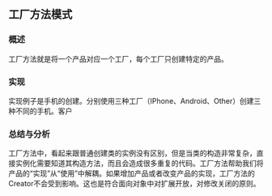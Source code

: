## 工厂方法模式

### 概述
工厂方法就是将一个产品对应一个工厂，每个工厂只创建特定的产品。

### 实现
实现例子是手机的创建。分别使用三种工厂（IPhone、Android、Other）创建三种不同的手机。客户

### 总结与分析
工厂方法中，看起来跟普通创建类的实例没有区别，但是当类的构造非常复杂，直接实例化需要知道其构造方法，而且会造成很多重复的代码。工厂方法帮助我们将产品的“实现”从“使用”中解耦。如果增加产品或者改变产品的实现，工厂方法的Creator不会受到影响。这也是符合面向对象中对扩展开放，对修改关闭的原则。
